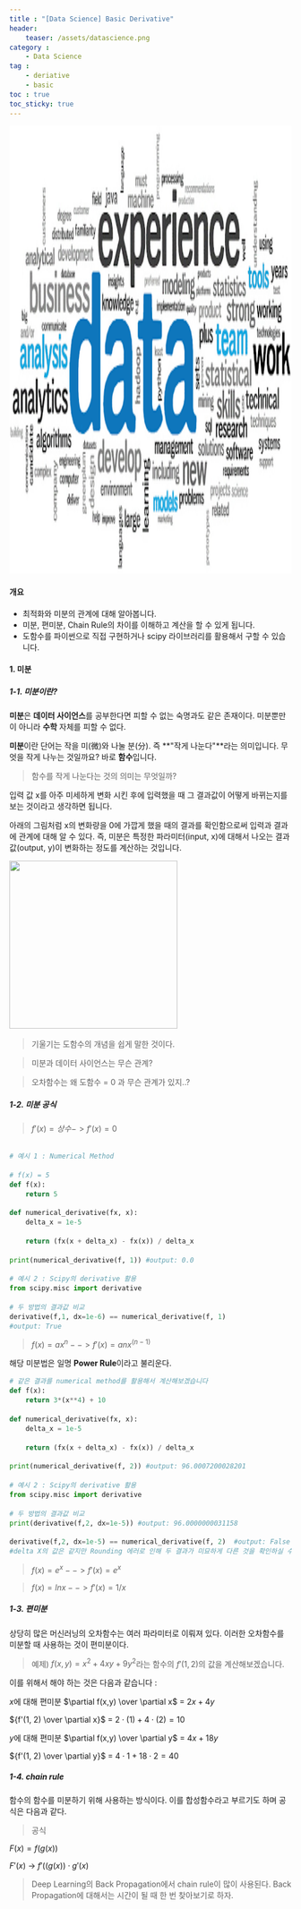 ```yaml
---
title : "[Data Science] Basic Derivative"
header:
    teaser: /assets/datascience.png
category :
    - Data Science 
tag : 
    - deriative
    - basic
toc : true 
toc_sticky: true
---
```


<img src='/assets/datascience.png' width = 1000 height = 800 >

#### 개요 

- 최적화와 미분의 관계에 대해 알아봅니다.
- 미분, 편미분, Chain Rule의 차이를 이해하고 계산을 할 수 있게 됩니다.
- 도함수를 파이썬으로 직접 구현하거나 scipy 라이브러리를 활용해서 구할 수 있습니다.

#### 1. 미분 

##### 1-1. 미분이란?

**미분**은 **데이터 사이언스**를 공부한다면 피할 수 없는 숙명과도 같은 존재이다. 미분뿐만이 아니라 **수학** 자체를 피할 수 없다. 

**미분**이란 단어는 작을 미(微)와 나눌 분(分). 즉 **\"작게 나눈다\"**라는 의미입니다. 무엇을 작게 나누는 것일까요? 바로 **함수**입니다.

>함수를 작게 나눈다는 것의 의미는 무엇일까? 

입력 값 x를 아주 미세하게 변화 시킨 후에 입력했을 때 그 결과값이 어떻게 바뀌는지를 보는 것이라고 생각하면 됩니다. 

아래의 그림처럼 x의 변화량을 0에 가깝게 했을 때의 결과를 확인함으로써 입력과 결과에 관계에 대해 알 수 있다. 즉, 미분은 특정한 파라미터(input, x)에 대해서 나오는 결과값(output, y)이 변화하는 정도를 계산하는 것입니다.

<img src='https://upload.wikimedia.org/wikipedia/commons/c/cc/Tangent_animation.gif' width='300' height='300'>

>기울기는 도함수의 개념을 쉽게 말한 것이다.

>미분과 데이터 사이언스는 무슨 관계?

>오차함수는 왜 도함수 = 0 과 무슨 관계가 있지..? 

##### 1-2. 미분 공식

>$f'(x) = 상수 -> f'(x) = 0$

```py

# 예시 1 : Numerical Method

# f(x) = 5
def f(x):
    return 5

def numerical_derivative(fx, x):
    delta_x = 1e-5

    return (fx(x + delta_x) - fx(x)) / delta_x

print(numerical_derivative(f, 1)) #output: 0.0

# 예시 2 : Scipy의 derivative 활용
from scipy.misc import derivative

# 두 방법의 결과값 비교
derivative(f,1, dx=1e-6) == numerical_derivative(f, 1)
#output: True
```

> $f(x) = ax^n  --> f'(x) = anx^(n-1)$

해당 미분법은 일명 **Power Rule**이라고 불리운다.

```py
# 같은 결과를 numerical method를 활용해서 계산해보겠습니다
def f(x):
    return 3*(x**4) + 10

def numerical_derivative(fx, x):
    delta_x = 1e-5

    return (fx(x + delta_x) - fx(x)) / delta_x

print(numerical_derivative(f, 2)) #output: 96.0007200028201

# 예시 2 : Scipy의 derivative 활용
from scipy.misc import derivative

# 두 방법의 결과값 비교
print(derivative(f,2, dx=1e-5)) #output: 96.0000000031158

derivative(f,2, dx=1e-5) == numerical_derivative(f, 2)  #output: False
#delta X의 값은 같지만 Rounding 에러로 인해 두 결과가 미묘하게 다른 것을 확인하실 수 있습니다.
```

>$f(x) = e^x --> f'(x) = e^x$

>$f(x) = lnx --> f'(x) = 1/x$

##### 1-3. 편미분

상당히 많은 머신러닝의 오차함수는 여러 파라미터로 이뤄져 있다. 이러한 오차함수를 미분할 때 사용하는 것이 편미분이다.

>예제) $f(x,y) = x^2 + 4xy + 9y^2$라는 함수의 $f'(1, 2)$의 값을 계산해보겠습니다.

이를 위해서 해야 하는 것은 다음과 같습니다 :

$x$에 대해 편미분
$\partial f(x,y) \over \partial x$ = $2x + 4y$

${f'(1, 2) \over \partial x}$ = $2 \cdot (1) + 4 \cdot (2) = 10$

$y$에 대해 편미분
$\partial f(x,y) \over \partial y$ = $4x + 18y$

${f'(1, 2) \over \partial y}$ = $4 \cdot 1 + 18 \cdot 2 = 40$

##### 1-4. chain rule 

함수의 함수를 미분하기 위해 사용하는 방식이다. 이를 합성함수라고 부르기도 하며 공식은 다음과 같다.

>공식

$F(x) = f(g(x))$

$F'(x)$ $\rightarrow$ $f'((g(x)) \cdot g'(x)$

>Deep Learning의 Back Propagation에서 chain rule이 많이 사용된다. Back Propagation에 대해서는 시간이 될 때 한 번 찾아보기로 하자.